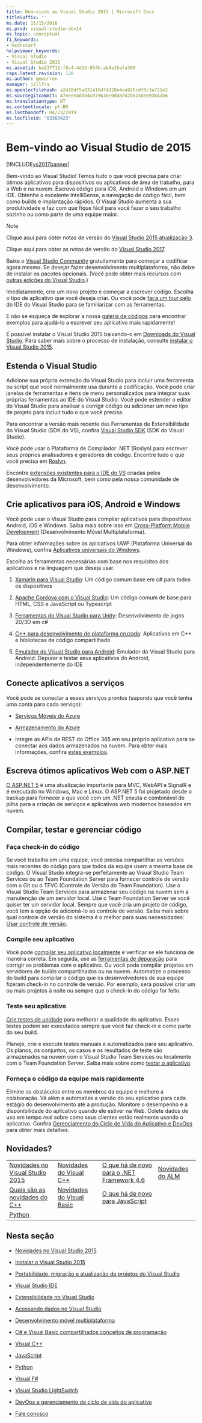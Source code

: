 ```yaml
---
title: Bem-vindo ao Visual Studio 2015 | Microsoft Docs
titleSuffix: ''
ms.date: 11/15/2016
ms.prod: visual-studio-dev14
ms.topic: conceptual
f1_keywords:
- msdnstart
helpviewer_keywords:
- Visual Studio
- Visual Studio 2015
ms.assetid: ba237712-f8c4-4d13-854b-ab4a16afa309
caps.latest.revision: 128
ms.author: gewarren
manager: jillfra
ms.openlocfilehash: a2418df5a831416d74328e4ca926cdf8c3a721e2
ms.sourcegitcommit: 47eeeeadd84c879636e9d48747b615de69384356
ms.translationtype: HT
ms.contentlocale: pt-BR
ms.lasthandoff: 04/23/2019
ms.locfileid: "63383423"
---
```

# <a name="welcome-to-visual-studio-2015"></a>Bem-vindo ao Visual Studio de 2015
[!INCLUDE[vs2017banner](includes/vs2017banner.md)]

Bem-vindo ao Visual Studio! Temos tudo o que você precisa para criar ótimos aplicativos para dispositivos ou aplicativos de área de trabalho, para a Web e na nuvem. Escreva código para iOS, Android e Windows em um IDE. Obtenha o excelente IntelliSense, a navegação de código fácil, bem como builds e implantação rápidos. O Visual Studio aumenta a sua produtividade e faz com que fique fácil para você fazer o seu trabalho sozinho ou como parte de uma equipe maior.

> [!NOTE]
> Clique aqui para obter notas de versão do [Visual Studio 2015 atualização 3](https://www.visualstudio.com/news/releasenotes/vs2015-update3-vs).
>
> Clique aqui para obter as notas de versão do [Visual Studio 2017](https://www.visualstudio.com/news/releasenotes/vs2017-relnotes).

 Baixe o [Visual Studio Community](http://go.microsoft.com/fwlink/?LinkId=517106) gratuitamente para começar a codificar agora mesmo. Se desejar fazer desenvolvimento multiplataforma, não deixe de instalar os pacotes opcionais. (Você pode obter mais recursos com [outras edições do Visual Studio](http://www.visualstudio.com/products/compare-visual-studio-products-vs).)

 Imediatamente, crie um novo projeto e começar a escrever código. Escolha o tipo de aplicativo que você deseja criar. Ou você pode [faça um tour pelo](./ide/visual-studio-ide.md) do IDE do Visual Studio para se familiarizar com as ferramentas.

 E não se esqueça de explorar a nossa [galeria de códigos](https://code.msdn.microsoft.com/) para encontrar exemplos para ajudá-lo a escrever seu aplicativo mais rapidamente!

 É possível instalar o Visual Studio 2015 baixando-o em [Downloads do Visual Studio](http://www.visualstudio.com/downloads/download-visual-studio-vs.aspx). Para saber mais sobre o processo de instalação, consulte [instalar o Visual Studio 2015](./install/install-visual-studio-2015.md).

## <a name="extend-visual-studio"></a>Estenda o Visual Studio
 Adicione sua própria extensão do Visual Studio para incluir uma ferramenta ou script que você normalmente usa durante a codificação. Você pode criar janelas de ferramentas e itens de menu personalizados para integrar suas próprias ferramentas ao IDE do Visual Studio. Você pode estender o editor do Visual Studio para analisar e corrigir código ou adicionar um novo tipo de projeto para incluir tudo o que você precisa.

 Para encontrar a versão mais recente das Ferramentas de Extensibilidade do Visual Studio (SDK do VS), confira [Visual Studio SDK](./extensibility/visual-studio-sdk.md) (SDK do Visual Studio).

 Você pode usar o Plataforma de Compilador .NET (Roslyn) para escrever seus próprios analisadores e geradores de código. Encontre tudo o que você precisa em [Roslyn](https://github.com/dotnet/Roslyn).

 Encontre [extensões existentes para o IDE do VS](https://visualstudiogallery.msdn.microsoft.com/) criadas pelos desenvolvedores da Microsoft, bem como pela nossa comunidade de desenvolvimento.

## <a name="build-apps-for-android-ios-and-windows"></a>Crie aplicativos para iOS, Android e Windows
 Você pode usar o Visual Studio para compilar aplicativos para dispositivos Android, iOS e Windows. Saiba mais sobre isso em [Cross-Platform Mobile Development](./cross-platform/cross-platform-mobile-development-in-visual-studio.md) (Desenvolvimento Móvel Multiplataforma).

 Para obter informações sobre os aplicativos UWP (Plataforma Universal do Windows), confira [Aplicativos universais do Windows](https://dev.windows.com/windows-apps).

 Escolha as ferramentas necessárias com base nos requisitos dos aplicativos e na linguagem que deseja usar.

1. [Xamarin para Visual Studio](./cross-platform/build-apps-with-native-ui-using-xamarin-in-visual-studio.md): Um código comum base em c# para todos os dispositivos

2. [Apache Cordova com o Visual Studio](http://msdn.microsoft.com/library/db446f2c-6ba4-4c76-aac5-4c66f43b8c42): Um código comum de base para HTML, CSS e JavaScript ou Typescript

3. [Ferramentas do Visual Studio para Unity](./cross-platform/visual-studio-tools-for-unity.md): Desenvolvimento de jogos 2D/3D em c#

4. [C++ para desenvolvimento de plataforma cruzada](./cross-platform/visual-cpp-for-cross-platform-mobile-development.md): Aplicativos em C++ e bibliotecas de código compartilhado

5. [Emulador do Visual Studio para Android](./cross-platform/visual-studio-emulator-for-android.md): Emulador do Visual Studio para Android: Depurar e testar seus aplicativos do Android, independentemente do IDE

## <a name="connect-your-apps-to-services"></a>Conecte aplicativos a serviços
 Você pode se conectar a esses serviços prontos (supondo que você tenha uma conta para cada serviço):

- [Serviços Móveis do Azure](http://azure.microsoft.com/documentation/services/mobile-services/)

- [Armazenamento do Azure](http://azure.microsoft.com/documentation/services/storage/)

- Integre as APIs de REST do Office 365 em seu próprio aplicativo para se conectar aos dados armazenados na nuvem. Para obter mais informações, confira [estes exemplos](https://github.com/OfficeDev/?utf8=%E2%9C%93&query=o365).

## <a name="write-great-web-apps-with-aspnet"></a>Escreva ótimos aplicativos Web com o ASP.NET
 [O ASP.NET 5](http://www.asp.net/vnext/overview/aspnet-vnext/aspnet-5-overview) é uma atualização importante para MVC, WebAPI e SignalR e é executado no Windows, Mac e Linux.  O ASP.NET 5 foi projetado desde o backup para fornecer a que você com um .NET enxuta e combinável de pilha para a criação de serviços e aplicativos web modernos baseados em nuvem.

## <a name="build-test-and-manage-your-code"></a>Compilar, testar e gerenciar código

### <a name="check-in-your-code"></a>Faça check-in do código
 Se você trabalha em uma equipe, você precisa compartilhar as versões mais recentes do código para que todos da equipe usem a mesma base de código. O Visual Studio integra-se perfeitamente ao Visual Studio Team Services ou ao Team Foundation Server para fornecer controle de versão com o Git ou o TFVC (Controle de Versão do Team Foundation). Use o Visual Studio Team Services para armazenar seu código na nuvem sem a manutenção de um servidor local. Use o Team Foundation Server se você quiser ter um servidor local. Sempre que você cria um projeto de código, você tem a opção de adicioná-lo ao controle de versão. Saiba mais sobre qual controle de versão do sistema é o melhor para suas necessidades: [Usar controle de versão](http://msdn.microsoft.com/library/33267cee-fe5f-4aa3-b2cd-6d22ceace314).

### <a name="build-your-app"></a>Compile seu aplicativo
 Você pode [compilar seu aplicativo localmente](./ide/compiling-and-building-in-visual-studio.md) e verificar se ele funciona de maneira correta. Em seguida, use as [ferramentas de depuração](./debugger/debugging-in-visual-studio.md) para corrigir os problemas com o aplicativo. Ou você pode compilar projetos em servidores de builds compartilhados ou na nuvem. Automatize o processo do build para compilar o código que os desenvolvedores de sua equipe fizeram check-in no controle de versão. Por exemplo, será possível criar um ou mais projetos à noite ou sempre que o check-in do código for feito.

### <a name="test-your-app"></a>Teste seu aplicativo
 [Crie testes de unidade](./test/unit-test-your-code.md) para melhorar a qualidade do aplicativo. Esses testes podem ser executados sempre que você faz check-in e como parte do seu build.

 Planeje, crie e execute testes manuais e automatizados para seu aplicativo. Os planos, os conjuntos, os casos e os resultados de teste são armazenados na nuvem com o Visual Studio Team Services ou localmente com o Team Foundation Server. Saiba mais sobre como [testar o aplicativo](http://msdn.microsoft.com/library/73baa961-c21f-43fe-bb92-3f59ae9b5945).

### <a name="deliver-your-teams-code-faster"></a>Forneça o código da equipe mais rapidamente
 Elimine os obstáculos entre os membros da equipe e melhore a colaboração. Vá além e automatize a versão do seu aplicativo para cada estágio do desenvolvimento até a produção. Monitore o desempenho e a disponibilidade do aplicativo quando ele estiver na Web. Colete dados de uso em tempo real sobre como seus clientes estão realmente usando o aplicativo. Confira [Gerenciamento do Ciclo de Vida do Aplicativo e DevOps](http://msdn.microsoft.com/library/74a1f71d-7f23-4c71-8fd7-89ede614fab6) para obter mais detalhes.

## <a name="whats-new"></a>Novidades?

|||||
|-|-|-|-|
|[Novidades no Visual Studio 2015](./what-s-new-in-visual-studio-2015.md)|[Novidades do Visual C++](http://msdn.microsoft.com/library/9f18dc26-27fa-4603-a639-b573f07a117b)|[O que há de novo para o .NET Framework 4.6](http://msdn.microsoft.com/library/1d971dd7-10fc-4692-8dac-30ca308fc0fa)|[Novidades do ALM](http://msdn.microsoft.com/54b98a53-6083-4303-869a-8063d8fae938)|
|[Quais são as novidades do C++](http://msdn.microsoft.com/library/1cc09fad-85a2-43c2-b022-bb99f5fe0ad7)|[Novidades do Visual Basic](http://msdn.microsoft.com/library/d7e97396-7f42-4873-a81c-4ebcc4b6ca02)|[O que há de novo para JavaScript](javascript/javascript-in-visual-studio.md#whats-new-in-javascript)||
|[Python](./python/getting-started-with-python.md)||||

## <a name="in-this-section"></a>Nesta seção

- [Novidades no Visual Studio 2015](./what-s-new-in-visual-studio-2015.md)

- [Instalar o Visual Studio 2015](./install/install-visual-studio-2015.md)

- [Portabilidade, migração e atualização de projetos do Visual Studio](./porting/porting-migrating-and-upgrading-visual-studio-projects.md)

- [Visual Studio IDE](./ide/visual-studio-ide.md)

- [Extensibilidade no Visual Studio](./extensibility/extensibility-in-visual-studio.md)

- [Acessando dados no Visual Studio](./data-tools/accessing-data-in-visual-studio.md)

- [Desenvolvimento móvel multiplataforma](./cross-platform/cross-platform-mobile-development-in-visual-studio.md)

- [C# e Visual Basic compartilhados conceitos de programação](http://msdn.microsoft.com/library/fa9bf5e6-07c8-4b5b-b1ae-8a22816a63c6)

- [Visual C++](http://msdn.microsoft.com/library/e8dcc44c-a3e2-4ffe-887c-fd15b18dc458)

- [JavaScript](./javascript/javascript-in-visual-studio.md)

- [Python](./python/getting-started-with-python.md)

- [Visual F#](http://msdn.microsoft.com/library/66f52f8a-a034-4c32-bb83-fa5b030faa4d)

- [Visual Studio LightSwitch](http://msdn.microsoft.com/library/2021a2cf-f684-493f-8d1b-4cdf39bc6eb3)

- [DevOps e gerenciamento de ciclo de vida do aplicativo](http://msdn.microsoft.com/library/74a1f71d-7f23-4c71-8fd7-89ede614fab6)

- [Fale conosco](./ide/talk-to-us.md)
